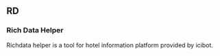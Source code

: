 ## RD 
### Rich Data Helper
Richdata helper is a tool for hotel information platform provided by icibot.
